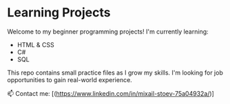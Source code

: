 # Learning Projects

Welcome to my beginner programming projects! I'm currently learning:

- HTML & CSS
- C#
- SQL

This repo contains small practice files as I grow my skills. I'm looking for job opportunities to gain real-world experience.

📫 Contact me: [(https://www.linkedin.com/in/mixail-stoev-75a04932a/)]
